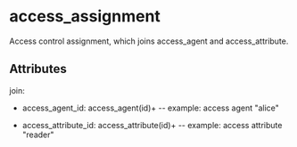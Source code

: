 # access_assignment

Access control assignment, which joins access_agent and access_attribute.


## Attributes

join:

  * access_agent_id: access_agent(id)+ -- example: access agent "alice"

  * access_attribute_id: access_attribute(id)+ -- example: access attribute "reader"

